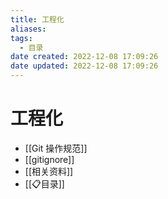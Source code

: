 ```yaml
---
title: 工程化
aliases:
tags:
  - 目录
date created: 2022-12-08 17:09:26
date updated: 2022-12-08 17:09:26
---
```


# 工程化

- [[Git 操作规范]]
- [[gitignore]]
- [[相关资料]]
- [[📋目录]]
